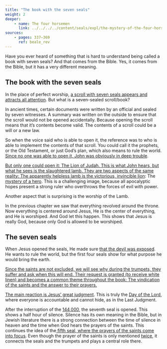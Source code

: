 ```yaml
---
title: "The book with the seven seals"
weight: 2
deeper:
    - name: The four horsemen
      link: ../../../../content/seals/expl/the-mystery-of-the-four-horse-men
sources: 
    - pages: 337–369
      ref: beale_rev
---
```


Have you ever heard of something that is hard to understand being called a book with seven seals? And that comes from the Bible. Yes, it comes from the Bible, but it has a very different meaning.

## The book with the seven seals

<a name="92c0"></a>
In the place of perfect worship, [a scroll with seven seals appears and attracts all attention](https://www.bibleserver.com/NIV/Revelation5%3A1). But what is a seven-sealed scroll/book?

In ancient times, certain documents were written by an official and sealed by seven witnesses. A summary was written on the outside to ensure that the scroll would not be opened accidentally. Because opening the scroll means that it’s contents become valid. The contents of a scroll could be a will or a new law.

So when the voice said who is able to open it, the reference was to who is able to implement the contents of that scroll. You could call it the prophets, or the Old Testament, or just God’s plan, which also means to rule the world. [Since no one was able to open it, John was obviously in deep trouble](https://www.bibleserver.com/NIV/Revelation5%3A2-4).

[But only one could open it: The Lion of Judah. This is what John hears, but what he sees is the slaughtered lamb. They are two aspects of the same reality: The apparently helpless lamb is the victorious, invincible lion](https://www.bibleserver.com/NIV/Revelation5%3A5-7): The [mystery of a hero](../../../../topics/hero/short/a-real-hero). This is a challenging image, because all apocalyptic hopes present a strong ruler who overthrows the forces of evil with power.

Another aspect that is surprising is the worship of the Lamb.

In the previous chapter we saw that everything revolved around the throne. Now everything is centered around Jesus, He is the center of everything, and He is worshiped. And God let this happen. This shows that Jesus is really God, because only God is allowed to be worshiped.

## The seven seals

<a name="4f8c"></a>
When Jesus opened the seals, He made sure [that the devil was exposed](../../../../content/seals/expl/the-mystery-of-the-four-horse-men). He wants to rule the world, but the first four seals show for what purpose he would bring the earth.

[Since the saints are not excluded, we will see why during the trumpets, they suffer and ask when this will end. Their request is granted (to receive white linen) and becomes a common theme throughout the book: The vindication of the saints and the answer to their prayers.](https://www.bibleserver.com/NIV/Revelation6%3A9-11)

[The main reaction is Jesus’ great judgment](https://www.bibleserver.com/NIV/Revelation6%3A12-17). This is truly the [Day of the Lord](../../../../background/israel/expl/the-day-of-the-lord), where everyone is accountable and cannot hide, as in the Last Judgment.

After the interruption of the [144,000](../../../../content/army/expl/the-144000), the seventh seal is opened. This shows a half hour of silence. Silence has its own meaning in the Bible, but in Jewish literature there is a strong connection between the time of silence in heaven and the time when God hears the prayers of the saints. This continues the idea of the[ fifth seal, where the prayers of the saints come into focus](https://www.bibleserver.com/NIV/Revelation6%3A9-11). Even though the prayer of the saints is only mentioned [twice](https://www.bibleserver.com/NIV/Revelation8%3A2-5), it connects the seals and the trumpets and plays a central role there.
